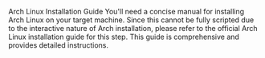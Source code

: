 Arch Linux Installation Guide
You'll need a concise manual for installing Arch Linux on your target machine. Since this cannot be fully scripted due to the interactive nature of Arch installation, please refer to the official Arch Linux installation guide for this step. This guide is comprehensive and provides detailed instructions.
